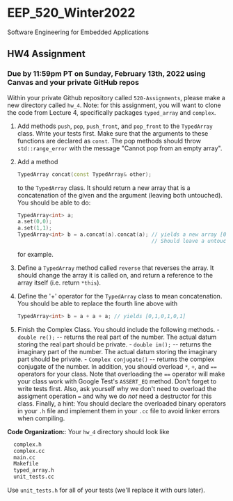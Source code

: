# EEP_520_Winter2022

Software Engineering for Embedded Applications

## HW4 Assignment

### Due by 11:59pm PT on Sunday, February 13th, 2022 using Canvas and your private GitHub repos

Within your private Github repository called `520-Assignments`, please make a new directory called `hw_4`.
Note: for this assignment, you will want to clone the code from Lecture 4, specifically packages `typed_array` and `complex`.

1. Add methods `push`, `pop`, `push_front`, and `pop_front` to the `TypedArray` class. Write your tests first. Make sure that the arguments to these functions are declared as `const`. The pop methods should throw `std::range_error` with the message "Cannot pop from an empty array".
1. Add a method

   ```c++
   TypedArray concat(const TypedArray& other);
   ```

   to the `TypedArray` class. It should return a new array that is a concatenation of the given and the argument (leaving both untouched). You should be able to do:

   ```c++
   TypedArray<int> a;
   a.set(0,0);
   a.set(1,1);
   TypedArray<int> b = a.concat(a).concat(a); // yields a new array [0,1,0,1,0,1]
                                              // Should leave a untouched.
   ```

   for example.

1. Define a `TypedArray` method called `reverse` that reverses the array. It should change the array it is called on, and return a reference to the array itself (i.e. return `*this`).

1. Define the '+' operator for the `TypedArray` class to mean concatenation. You should be able to replace the fourth line above with

   ```c++
   TypedArray<int> b = a + a + a; // yields [0,1,0,1,0,1]
   ```

1. Finish the Complex Class. You should include the following methods. - `double re();` -- returns the real part of the number. The actual datum storing the real part should be private. - `double im();` -- returns the imaginary part of the number. The actual datum storing the imaginary part should be private. - `Complex conjugate()` -- returns the complex conjugate of the number.
   In addition, you should overload `*`, `+`, and `==` operators for your class. Note that overloading the `==` operator will make your class work with Google Test's `ASSERT_EQ` method. Don't forget to write tests first. Also, ask yourself why we don't need to overload the assigment operation `=` and why we do _not_ need a destructor for this class. Finally, a hint: You should declare the overloaded binary operators in your `.h` file and implement them in your `.cc` file to avoid linker errors when compiling.

**Code Organization:**: Your `hw_4` directory should look like

```bash
  complex.h
  complex.cc
  main.cc
  Makefile
  typed_array.h
  unit_tests.cc
```

Use `unit_tests.h` for all of your tests (we'll replace it with ours later).
